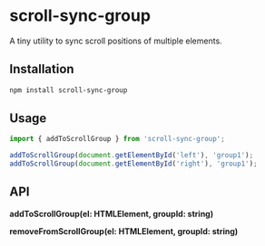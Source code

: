 # scroll-sync-group

A tiny utility to sync scroll positions of multiple elements.

## Installation

```bash
npm install scroll-sync-group
```

## Usage

```ts
import { addToScrollGroup } from 'scroll-sync-group';

addToScrollGroup(document.getElementById('left'), 'group1');
addToScrollGroup(document.getElementById('right'), 'group1');
```

## API

**addToScrollGroup(el: HTMLElement, groupId: string)**

**removeFromScrollGroup(el: HTMLElement, groupId: string)**
